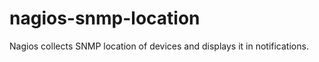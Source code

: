 nagios-snmp-location
====================

Nagios collects SNMP location of devices and displays it in notifications.